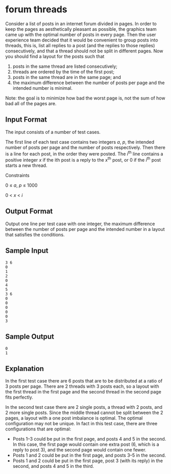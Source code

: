 # forum threads

Consider a list of posts in an internet forum divided in pages. In order to keep the pages as aesthetically pleasant as possible, the graphics team came up with the optimal number of posts in every page. Then the user experience team decided that it would be convenient to group posts into threads, this is, list all replies to a post (and the replies to those replies) consecutively, and that a thread should not be split in different pages. Now you should find a layout for the posts such that

1. posts in the same thread are listed consecutively;
1. threads are ordered by the time of the first post;
1. posts in the same thread are in the same page; and
1. the maximum difference between the number of posts per page and the intended number is minimal.

Note: the goal is to minimize how bad the worst page is, not the sum of how bad all of the pages are.

## Input Format

The input consists of a number of test cases.

The first line of each test case contains two integers *a*, *p*, the intended number of posts per page and the number of posts respectively. Then there is a line for each post, in the order they were posted. The *i*<sup>th</sup> line contains a positive integer *x* if the ith post is a reply to the *x*<sup>th</sup> post, or 0 if the *i*<sup>th</sup> post starts a new thread.

Constraints

0 ≤ *a*, *p* ≤ 1000

0 < *x* < *i*

## Output Format

Output one line per test case with one integer, the maximum difference between the number of posts per page and the intended number in a layout that satisfies the conditions.

## Sample Input
```
3 6
0
1
2
0
4
5
3 6
0
0
0
0
0
3
```

## Sample Output
```
0
1
```

## Explanation

In the first test case there are 6 posts that are to be distributed at a ratio of 3 posts per page. There are 2 threads with 3 posts each, so a layout with the first thread in the first page and the second thread in the second page fits perfectly.

In the second test case there are 2 single posts, a thread with 2 posts, and 2 more single posts. Since the middle thread cannot be split between the 2 pages, a layout with a one post imbalance is optimal. The optimal configuration may not be unique. In fact in this test case, there are three configurations that are optimal:

- Posts 1–3 could be put in the first page, and posts 4 and 5 in the second. In this case, the first page would contain one extra post (6, which is a reply to post 3), and the second page would contain one fewer.
- Posts 1 and 2 could be put in the first page, and posts 3–5 in the second.
- Posts 1 and 2 could be put in the first page, post 3 (with its reply) in the second, and posts 4 and 5 in the third.
